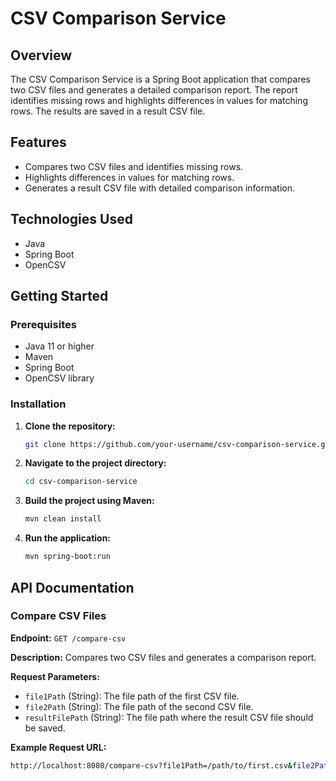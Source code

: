 
# CSV Comparison Service

## Overview

The CSV Comparison Service is a Spring Boot application that compares two CSV files and generates a detailed comparison report. The report identifies missing rows and highlights differences in values for matching rows. The results are saved in a result CSV file.

## Features

- Compares two CSV files and identifies missing rows.
- Highlights differences in values for matching rows.
- Generates a result CSV file with detailed comparison information.

## Technologies Used

- Java
- Spring Boot
- OpenCSV

## Getting Started

### Prerequisites

- Java 11 or higher
- Maven
- Spring Boot
- OpenCSV library

### Installation

1. **Clone the repository:**

    ```bash
    git clone https://github.com/your-username/csv-comparison-service.git
    ```

2. **Navigate to the project directory:**

    ```bash
    cd csv-comparison-service
    ```

3. **Build the project using Maven:**

    ```bash
    mvn clean install
    ```

4. **Run the application:**

    ```bash
    mvn spring-boot:run
    ```

## API Documentation

### Compare CSV Files

**Endpoint:** `GET /compare-csv`

**Description:** Compares two CSV files and generates a comparison report.

**Request Parameters:**

- `file1Path` (String): The file path of the first CSV file.
- `file2Path` (String): The file path of the second CSV file.
- `resultFilePath` (String): The file path where the result CSV file should be saved.

**Example Request URL:**

```bash
http://localhost:8080/compare-csv?file1Path=/path/to/first.csv&file2Path=/path/to/second.csv&resultFilePath=/path/to/result.csv
